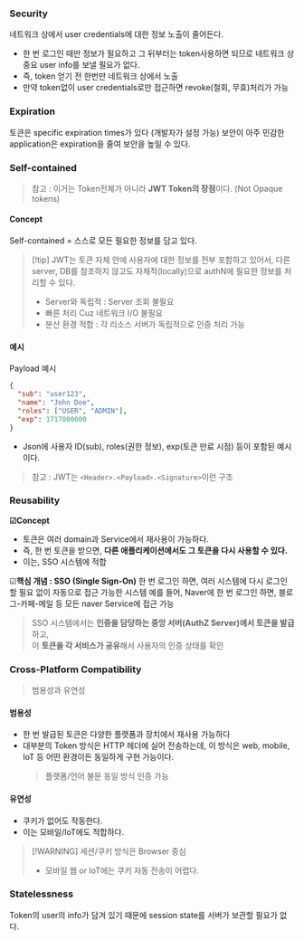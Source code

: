 

### Security
네트워크 상에서 user credentials에 대한 정보 노출이 줄어든다.
- 한 번 로그인 때만 정보가 필요하고 그 뒤부터는 token사용하면 되므로 네트워크 상 중요 user info를 보낼 필요가 없다.
- 즉, token 얻기 전 한번만 네트워크 상에서 노출 
- 만약 token없이 user credentials로만 접근하면 revoke(철회, 무효)처리가 가능 


### Expiration 

토큰은 specific expiration times가 있다 (개발자가 설정 가능)
보안이 아주 민감한 application은 expiration을 줄여 보안을 높일 수 있다.

### Self-contained 
> 참고 : 이거는 Token전체가 아니라 **JWT Token의 장점**이다. (Not Opaque tokens)


#### Concept 
Self-contained = 스스로 모든 필요한 정보를 담고 있다.
>[!tip] JWT는 토큰 자체 안에 사용자에 대한 정보를 전부 포함하고 있어서, 다른 server, DB를 참조하지 않고도 자체적(locally)으로 authN에 필요한 정보를 처리할 수 있다.
>- Server와 독립적 :  Server 조회 불필요 
>- 빠른 처리 Cuz 네트워크 I/O 불필요 
>- 분산 환경 적합 : 각 리소스 서버가 독립적으로 인증 처리 가능 


#### 예시 
 Payload 예시 
```json
{
  "sub": "user123",
  "name": "John Doe",
  "roles": ["USER", "ADMIN"],
  "exp": 1717000000
}
```
- Json에 사용자 ID(sub), roles(권한 정보), exp(토큰 만료 시점) 등이 포함된 예시이다.

> 참고 : JWT는 `<Header>.<Payload>.<Signature>`이런 구조


### Reusability

**☑Concept** 
- 토큰은 여러 domain과 Service에서 재사용이 가능하다.
- 즉, 한 번 토큰을 받으면, **다른 애플리케이션에서도 그 토큰을 다시 사용할 수 있다.**
- 이는, SSO 시스템에 적합 


☑**핵심 개념 : SSO (Single Sign-On)**
한 번 로그인 하면, 여러 시스템에 다시 로그인할 필요 없이 자동으로 접근 가능한 시스템
예를 들어, Naver에 한 번 로그인 하면, 블로그-카페-메일 등 모든 naver Service에 접근 가능 

>SSO 시스템에서는 **인증을 담당하는 중앙 서버(AuthZ Server)에서 토큰을 발급**하고,  
이 **토큰을 각 서비스가 공유**해서 사용자의 인증 상태를 확인



### Cross-Platform Compatibility
>범용성과 유연성 

#### 범용성 
- 한 번 발급된 토큰은 다양한 플랫폼과 장치에서 재사용 가능하다
- 대부분의 Token 방식은 HTTP 헤더에 실어 전송하는데, 이 방식은 web, mobile, IoT 등 어떤 환경이든 동일하게 구현 가능이다.
  > 플랫폼/언어 불문 동일 방식 인증 가능 

#### 유연성 
- 쿠키가 없어도 작동한다.
- 이는 모바일/IoT에도 적합하다.
> [!WARNING] 세션/쿠키 방식은 Browser 중심
> - 모바일 웹 or IoT에는 쿠키 자동 전송이 어렵다.

### Statelessness
Token의 user의 info가 담겨 있기 때문에 session state를 서버가 보관할 필요가 없다.

